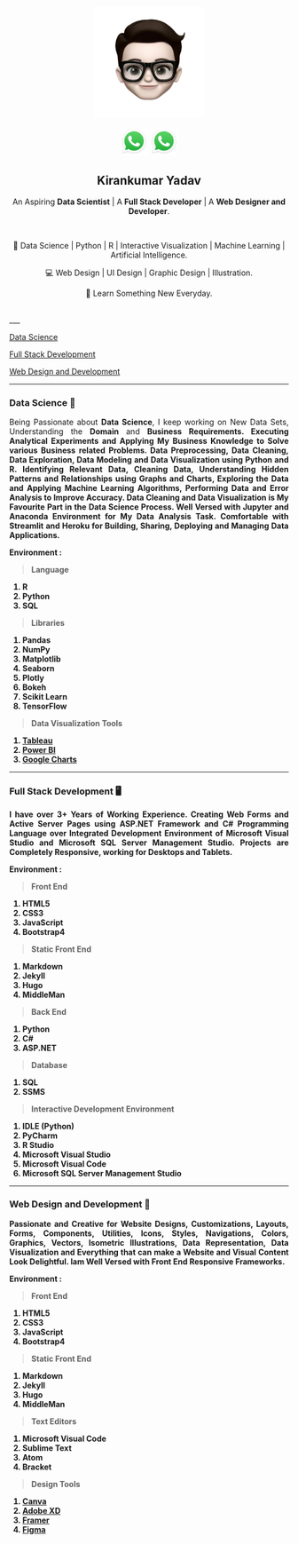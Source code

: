 <p align="center">
  <a href="https://getbootstrap.com/">
<img src="Image/Me.png" alt="Kirankumar" width="200">
  </a>
</p>

<p align="center"><img src="Image/whatsapp.svg" width="50">&nbsp;<img src="Image/whatsapp.svg" width="50"></p>

<h2 align="center">Kirankumar Yadav</h2>

<p align="center">
  An Aspiring <strong>Data Scientist</strong>  |  A <strong>Full Stack Developer</strong>  |  A <strong>Web Designer and Developer</strong>.  
</p>

<br>  
 
<p align="center">🤖 Data Science | Python | R | Interactive Visualization | Machine Learning | Artificial Intelligence.</p>
<p align="center">💻 Web Design | UI Design | Graphic Design | Illustration.</p>
<p align="center">🚀 Learn Something New Everyday.</p>

<br>
___
  
[Data Science](#data-science)
  
[Full Stack Development](#full-stack-development)
  
[Web Design and Development](#web-design-and-development)
  
  ___
  
### <a name="data-science">Data Science 🤖</a>
<p align="justify">
Being Passionate about <strong>Data Science</strong>, I keep working on New Data Sets, Understanding the <strong>Domain</strong> and <strong>Business Requirements<strong>.
Executing <strong>Analytical Experiments</strong> and Applying My <strong>Business Knowledge</strong> to Solve various Business related Problems. Data Preprocessing, Data      Cleaning, Data Exploration, Data Modeling and Data Visualization using <strong>Python</strong> and <strong>R</strong>. Identifying Relevant Data, Cleaning Data, Understanding Hidden Patterns and Relationships using Graphs and Charts, Exploring the Data and Applying <strong>Machine Learning</strong> Algorithms, Performing Data and Error Analysis to Improve Accuracy. <strong>Data Cleaning</strong> and <strong>Data Visualization</strong> is My Favourite Part in the Data Science Process. Well Versed with <strong>Jupyter</strong> and <strong>Anaconda</strong> Environment for My <strong>Data Analysis</strong> Task. Comfortable with <strong>Streamlit</strong> and <strong>Heroku</strong> for Building, Sharing, Deploying and Managing Data Applications.
</p>
  
<p align="justify">Environment :</p>

> Language 
  <ol type = "1">
    <li> R</li>
    <li> Python</li>
    <li> SQL</li>
  </ol>  
  
> Libraries
 <ol type = "1">
    <li> Pandas</li>
    <li> NumPy</li>
    <li> Matplotlib</li>
    <li> Seaborn</li>
    <li> Plotly</li>
    <li> Bokeh</li>
    <li> Scikit Learn</li>
    <li> TensorFlow</li>
  </ol>  
  
> Data Visualization Tools 
  <ol type = "1">
    <li> <a href="https://www.tableau.com/" target="_blank">Tableau</a></li>
    <li> <a href="https://powerbi.microsoft.com/en-us/" target="_blank">Power BI</a></li>
    <li> <a href="https://developers.google.com/chart" target="_blank">Google Charts</a></li>
  </ol>  
  
___

### <a name="full-stack-development">Full Stack Development 🖥</a>
<p align="justify">
I have over <strong>3+</strong> Years of Working Experience. Creating <strong>Web Forms</strong> and <strong>Active Server Pages</strong> using <strong>ASP.NET</strong> Framework and <strong>C#</strong> Programming Language over Integrated Development Environment of <strong>Microsoft Visual Studio</strong> and <strong>Microsoft SQL Server Management Studio</strong>. Projects are Completely Responsive, working for Desktops and Tablets.
</p>

<p align="justify">Environment :</p>

> Front End
  <ol type = "1">
    <li> HTML5</li>
    <li> CSS3</li>
    <li> JavaScript</li>
    <li> Bootstrap4</li>
  </ol>

> Static Front End
  <ol type = "1">
    <li> Markdown</li>
    <li> Jekyll</li>
    <li> Hugo</li>
    <li> MiddleMan</li>
  </ol>

> Back End
  <ol type = "1">
    <li> Python</li>
    <li> C#</li>
    <li> ASP.NET</li>
  </ol>

> Database
  <ol type = "1">
    <li> SQL</li>
    <li> SSMS</li>
  </ol>

> Interactive Development Environment 
  <ol type = "1">
    <li> IDLE (Python)</li>
    <li> PyCharm</li>
    <li> R Studio</li>
    <li> Microsoft Visual Studio</li>
    <li> Microsoft Visual Code</li>
    <li> Microsoft SQL Server Management Studio</li>
  </ol>

----

### <a name="web-design-and-development">Web Design and Development 🎯</a>
<p align="justify">
Passionate and Creative for <strong>Website</strong> Designs, Customizations, Layouts, Forms, Components, Utilities, Icons, Styles, Navigations, Colors, Graphics, Vectors, Isometric Illustrations, <strong>Data Representation</strong>, <strong>Data Visualization</strong> and Everything that can make a <strong>Website</strong> and <strong>Visual Content</strong> Look Delightful. Iam Well Versed with <strong>Front End Responsive Frameworks</strong>.
</p>

<p align="justify">Environment :</p>

> Front End
  <ol type = "1">
    <li> HTML5</li>
    <li> CSS3</li>
    <li> JavaScript</li>
    <li> Bootstrap4</li>
  </ol>

> Static Front End
  <ol type = "1">
    <li> Markdown</li>
    <li> Jekyll</li>
    <li> Hugo</li>
    <li> MiddleMan</li>
  </ol>
  
  > Text Editors
  <ol type = "1">
    <li> Microsoft Visual Code</li>
    <li> Sublime Text</li>
    <li> Atom</li>
    <li> Bracket</li>
  </ol>
  
  > Design Tools 
  <ol type = "1">
  <li> <a href="https://www.canva.com/en_gb/" target="_blank">Canva</a></li>
  <li> <a href="https://www.adobe.com/in/products/xd.html" target="_blank">Adobe XD</a></li> 
  <li> <a href="https://www.framer.com/" target="_blank">Framer</a></li> 
  <li> <a href="https://www.figma.com/" target="_blank">Figma</a></li> 
  </ol>
  
  

